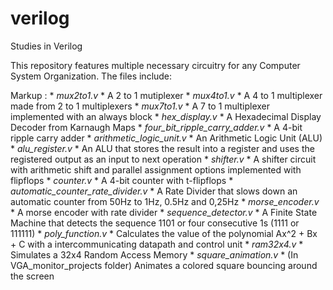 # verilog
Studies in Verilog

This repository features multiple necessary circuitry for any Computer System Organization. The files include:

 Markup : * _mux2to1.v_
              * A 2 to 1 mutiplexer
          * _mux4to1.v_
              * A 4 to 1 multiplexer made from 2 to 1 multiplexers
          * _mux7to1.v_
              * A 7 to 1 multiplexer implemented with an always block
          * _hex_display.v_
              * A Hexadecimal Display Decoder from Karnaugh Maps
          * _four_bit_ripple_carry_adder.v_
              * A 4-bit ripple carry adder
          * _arithmetic_logic_unit.v_
              * An Arithmetic Logic Unit (ALU)
          * _alu_register.v_
              * An ALU that stores the result into a register and uses the registered output as an input to next operation
          * _shifter.v_
              * A shifter circuit with arithmetic shift and parallel assignment options implemented with flipflops
          * _counter.v_
              * A 4-bit counter with t-flipflops
          * _automatic_counter_rate_divider.v_
              * A Rate Divider that slows down an automatic counter from 50Hz to 1Hz, 0.5Hz and 0,25Hz
          * _morse_encoder.v_
              * A morse encoder with rate divider
          * _sequence_detector.v_
              * A Finite State Machine that detects the sequence 1101 or four consecutive 1s (1111 or 111111)
          * _poly_function.v_
              * Calculates the value of the polynomial Ax^2 + Bx + C with a intercommunicating datapath and control unit
          * _ram32x4.v_
              * Simulates a 32x4 Random Access Memory
          * _square_animation.v_
              * (In VGA_monitor_projects folder) Animates a colored square bouncing around the screen
